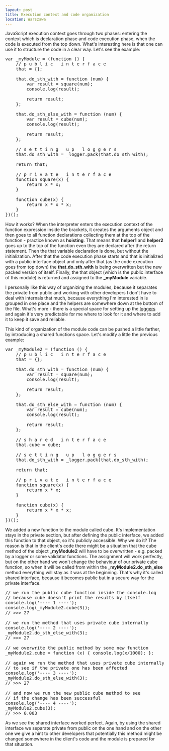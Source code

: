 ```yaml
---
layout: post
title: Execution context and code organization
location: Warszawa
---
```

JavaScript execution context goes through two phases:
entering the context which is declaration phase and
code execution phase, when the code is executed from
the top down. What's interesting here is that one can
use it to structure the code in a clear way. Let's see
the example:

<pre>
<span class="hl kwa">var</span> _myModule = (<span class="hl kwa">function</span> () {
    <span class="hl slc">// p u b l i c   i n t e r f a c e </span>
    that = {};

    that.do_sth_with = <span class="hl kwa">function</span> (num) {
        <span class="hl kwa">var</span> result = square(num);
        console.log(result);

        <span class="hl kwa">return</span> result;
    };

    that.do_sth_else_with = <span class="hl kwa">function</span> (num) {
        <span class="hl kwa">var</span> result = cube(num);
        console.log(result);

        <span class="hl kwa">return</span> result;
    };

    <span class="hl slc">// s e t t i n g   u p   l o g g e r s</span>
    that.do_sth_with = _logger.pack(that.do_sth_with);

    <span class="hl kwa">return</span> that;

    <span class="hl slc">// p r i v a t e   i n t e r f a c e</span>
    <span class="hl kwa">function</span> square(x) {
        <span class="hl kwa">return</span> x * x;
    }

    <span class="hl kwa">function</span> cube(x) {
        <span class="hl kwa">return</span> x * x * x;
    }
})();
</pre>

How it works? When the interpreter enters the execution
context of the function expression inside the brackets,
it creates the arguments object and then goes to all 
function declarations collecting them at the top of 
the function - practice known as __hoisting__. That means
that __helper1__ and __helper2__ goes up to the top of the function
even they are declared after the return statement.
Then the that variable declaration is done, but without
the initialization. After that the code execution phase
starts and that is initialized with a public interface
object and only after that (as the code execution goes
from top down) the __that.do_sth_with__ is being overwritten
but the new packed version of itself. Finally, the 
that object (which is the public interface of this module)
is returned and assigned to the __\_myModule__ variable. 

I personally like this way of organizing the modules, 
because it separates the private from public and working 
with other developers I don't have to deal with internals 
that much, because everything I'm interested in is grouped 
in one place and the helpers are somewhere down at the
bottom of the file. What's more - there is a special
space for setting up the [loggers](http://code.trzewiczek.info/2012/04/25/Simple-logger-in-JavaScript.html "Simple step logger") and again it's very
predictable for me where to look for it and where to 
add it to keep it save and reliable. 

This kind of organization of the module code can be pushed
a little farther, by introducing a shared functions space. 
Let's modify a little the previous example:

<pre>
<span class="hl kwa">var</span> _myModule2 = (<span class="hl kwa">function</span> () {
    <span class="hl slc">// p u b l i c   i n t e r f a c e </span>
    that = {};

    that.do_sth_with = <span class="hl kwa">function</span> (num) {
        <span class="hl kwa">var</span> result = square(num);
        console.log(result);

        <span class="hl kwa">return</span> result;
    };

    that.do_sth_else_with = <span class="hl kwa">function</span> (num) {
        <span class="hl kwa">var</span> result = cube(num);
        console.log(result);

        <span class="hl kwa">return</span> result;
    };

    <span class="hl slc">// s h a r e d   i n t e r f a c e</span>
    that.cube = cube;

    <span class="hl slc">// s e t t i n g   u p   l o g g e r s</span>
    that.do_sth_with = _logger.pack(that.do_sth_with);

    <span class="hl kwa">return</span> that;

    <span class="hl slc">// p r i v a t e   i n t e r f a c e</span>
    <span class="hl kwa">function</span> square(x) {
        <span class="hl kwa">return</span> x * x;
    }

    <span class="hl kwa">function</span> cube(x) {
        <span class="hl kwa">return</span> x * x * x;
    }
})();
</pre>

We added a new function to the module called cube. It's
implementation stays in the private section, but after
defining the public interface, we added this function
to that object, so it's publicly accessible. Why we do it?
The reason is that in the client's code there might be 
a situation that the cube method of the object __\_myModule2__
will have to be overwritten - e.g. packed by a logger or 
some validator functions. The assignment will work perfectly,
but on the other hand we won't change the behaviour of our
private cube function, so when it will be called from within
the __\_myModule2.do_sth_else__ method everything will stay
as it was at the beginning. That's why it's called shared
interface, because it becomes public but in a secure way
for the private interface.

<pre>
<span class="hl slc">// we run the public cube function inside the console.log</span>
<span class="hl slc">// because cube doesn't print the results by itself</span>
console.log(<span class="hl str">'---- 1 ----'</span>);
console.log(_myModule2.cube(<span class="hl num">3</span>));
<span class="hl slc">// >>> 27</span>

<span class="hl slc">// we run the method that uses private cube internally</span>
console.log(<span class="hl str">'---- 2 ----'</span>);
_myModule2.do_sth_else_with(<span class="hl num">3</span>);
<span class="hl slc">// >>> 27</span>

<span class="hl slc">// we overwrite the public method by some new function</span>
_myModule2.cube = <span class="hl kwa">function</span> (x) { console.log(x/<span class="hl num">1000</span>); };

<span class="hl slc">// again we run the method that uses private cube internally</span>
<span class="hl slc">// to see if the private one has been affected</span>
console.log(<span class="hl str">'---- 3 ----'</span>);
_myModule2.do_sth_else_with(<span class="hl num">3</span>);
<span class="hl slc">// >>> 27</span>

<span class="hl slc">// and now we run the new public cube method to see</span>
<span class="hl slc">// if the change has been successful </span>
console.log(<span class="hl str">'---- 4 ----'</span>);
_myModule2.cube(<span class="hl num">3</span>);
<span class="hl slc">// >>> 0.003</span>
</pre>

As we see the shared interface worked perfect. Again, by
using the shared interface we separate private from 
public on the one hand and on the other one we give a
hint to other developers that potentially this method
might be changed somewhere in the client's code and the 
module is prepared for that situation. 
